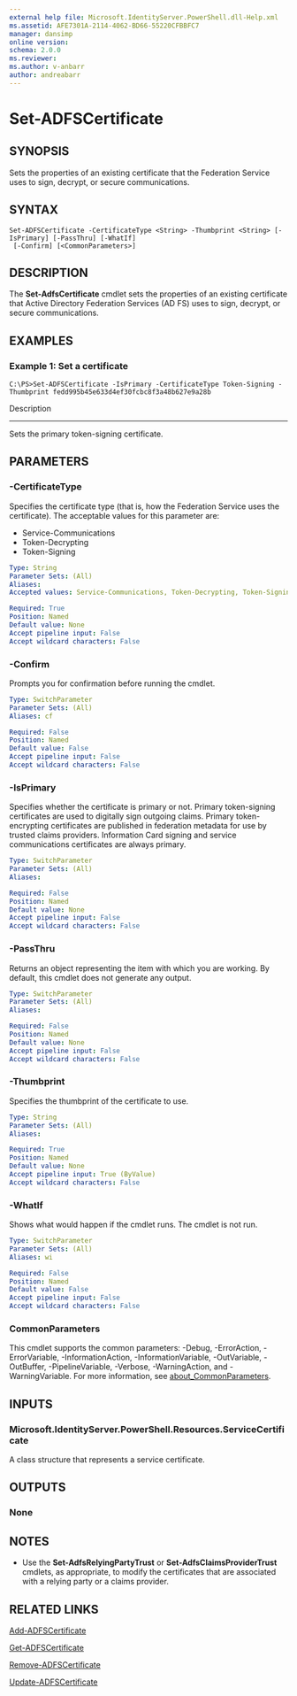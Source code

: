 ```yaml
---
external help file: Microsoft.IdentityServer.PowerShell.dll-Help.xml
ms.assetid: AFE7301A-2114-4062-BD66-55220CFBBFC7
manager: dansimp
online version: 
schema: 2.0.0
ms.reviewer:
ms.author: v-anbarr
author: andreabarr
---
```


# Set-ADFSCertificate

## SYNOPSIS
Sets the properties of an existing certificate that the Federation Service uses to sign, decrypt, or secure communications.

## SYNTAX

```
Set-ADFSCertificate -CertificateType <String> -Thumbprint <String> [-IsPrimary] [-PassThru] [-WhatIf]
 [-Confirm] [<CommonParameters>]
```

## DESCRIPTION
The **Set-AdfsCertificate** cmdlet sets the properties of an existing certificate that Active Directory Federation Services (AD FS) uses to sign, decrypt, or secure communications.

## EXAMPLES

### Example 1: Set a certificate
```
C:\PS>Set-ADFSCertificate -IsPrimary -CertificateType Token-Signing -Thumbprint ‎fedd995b45e633d4ef30fcbc8f3a48b627e9a28b
```

Description

-----------

Sets the primary token-signing certificate.

## PARAMETERS

### -CertificateType
Specifies the certificate type (that is, how the Federation Service uses the certificate).
The acceptable values for this parameter are:

- Service-Communications
- Token-Decrypting
- Token-Signing

```yaml
Type: String
Parameter Sets: (All)
Aliases: 
Accepted values: Service-Communications, Token-Decrypting, Token-Signing

Required: True
Position: Named
Default value: None
Accept pipeline input: False
Accept wildcard characters: False
```

### -Confirm
Prompts you for confirmation before running the cmdlet.

```yaml
Type: SwitchParameter
Parameter Sets: (All)
Aliases: cf

Required: False
Position: Named
Default value: False
Accept pipeline input: False
Accept wildcard characters: False
```

### -IsPrimary
Specifies whether the certificate is primary or not.
Primary token-signing certificates are used to digitally sign outgoing claims.
Primary token-encrypting certificates are published in federation metadata for use by trusted claims providers.
Information Card signing and service communications certificates are always primary.

```yaml
Type: SwitchParameter
Parameter Sets: (All)
Aliases: 

Required: False
Position: Named
Default value: None
Accept pipeline input: False
Accept wildcard characters: False
```

### -PassThru
Returns an object representing the item with which you are working.
By default, this cmdlet does not generate any output.

```yaml
Type: SwitchParameter
Parameter Sets: (All)
Aliases: 

Required: False
Position: Named
Default value: None
Accept pipeline input: False
Accept wildcard characters: False
```

### -Thumbprint
Specifies the thumbprint of the certificate to use.

```yaml
Type: String
Parameter Sets: (All)
Aliases: 

Required: True
Position: Named
Default value: None
Accept pipeline input: True (ByValue)
Accept wildcard characters: False
```

### -WhatIf
Shows what would happen if the cmdlet runs.
The cmdlet is not run.

```yaml
Type: SwitchParameter
Parameter Sets: (All)
Aliases: wi

Required: False
Position: Named
Default value: False
Accept pipeline input: False
Accept wildcard characters: False
```

### CommonParameters
This cmdlet supports the common parameters: -Debug, -ErrorAction, -ErrorVariable, -InformationAction, -InformationVariable, -OutVariable, -OutBuffer, -PipelineVariable, -Verbose, -WarningAction, and -WarningVariable. For more information, see [about_CommonParameters](https://go.microsoft.com/fwlink/?LinkID=113216).

## INPUTS

### Microsoft.IdentityServer.PowerShell.Resources.ServiceCertificate
A class structure that represents a service certificate.

## OUTPUTS

### None

## NOTES
* Use the **Set-AdfsRelyingPartyTrust** or **Set-AdfsClaimsProviderTrust** cmdlets, as appropriate, to modify the certificates that are associated with a relying party or a claims provider.

## RELATED LINKS

[Add-ADFSCertificate](./Add-ADFSCertificate.md)

[Get-ADFSCertificate](./Get-ADFSCertificate.md)

[Remove-ADFSCertificate](./Remove-ADFSCertificate.md)

[Update-ADFSCertificate](./Update-ADFSCertificate.md)

